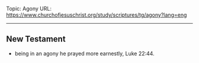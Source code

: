 Topic: Agony
URL: https://www.churchofjesuschrist.org/study/scriptures/tg/agony?lang=eng

---

## New Testament

- being in an agony he prayed more earnestly, Luke 22:44.

